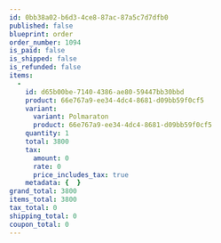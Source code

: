 ```yaml
---
id: 0bb38a02-b6d3-4ce8-87ac-87a5c7d7dfb0
published: false
blueprint: order
order_number: 1094
is_paid: false
is_shipped: false
is_refunded: false
items:
  -
    id: d65b00be-7140-4386-ae80-59447bb30bbd
    product: 66e767a9-ee34-4dc4-8681-d09bb59f0cf5
    variant:
      variant: Polmaraton
      product: 66e767a9-ee34-4dc4-8681-d09bb59f0cf5
    quantity: 1
    total: 3800
    tax:
      amount: 0
      rate: 0
      price_includes_tax: true
    metadata: {  }
grand_total: 3800
items_total: 3800
tax_total: 0
shipping_total: 0
coupon_total: 0
---
```

